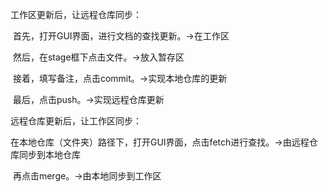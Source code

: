 工作区更新后，让远程仓库同步：

​	首先，打开GUI界面，进行文档的查找更新。→在工作区

​	然后，在stage框下点击文件。→放入暂存区

​	接着，填写备注，点击commit。→实现本地仓库的更新

​	最后，点击push。→实现远程仓库更新

远程仓库更新后，让工作区同步：

​	在本地仓库（文件夹）路径下，打开GUI界面，点击fetch进行查找。→由远程仓库同步到本地仓库

​	再点击merge。→由本地同步到工作区